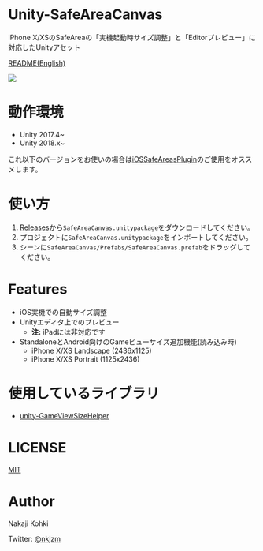 # Unity-SafeAreaCanvas

iPhone X/XSのSafeAreaの「実機起動時サイズ調整」と「Editorプレビュー」に対応したUnityアセット

[README(English)](README.md)

![](https://github.com/nkjzm/Unity-SafeAreaCanvas/blob/master/Docs/sample.gif)

# 動作環境

- Unity 2017.4~
- Unity 2018.x~

これ以下のバージョンをお使いの場合は[iOSSafeAreasPlugin](https://bitbucket.org/p12tic/iossafeareasplugin/src)のご使用をオススメします。

# 使い方

1. [Releases](https://github.com/nkjzm/Unity-SafeAreaCanvas/releases)から`SafeAreaCanvas.unitypackage`をダウンロードしてください。
1. プロジェクトに`SafeAreaCanvas.unitypackage`をインポートしてください。
1. シーンに`SafeAreaCanvas/Prefabs/SafeAreaCanvas.prefab`をドラッグしてください。

# Features

- iOS実機での自動サイズ調整
- Unityエディタ上でのプレビュー
  - **注:** iPadには非対応です
- StandaloneとAndroid向けのGameビューサイズ追加機能(読み込み時)
  - iPhone X/XS Landscape (2436x1125)
  - iPhone X/XS Portrait (1125x2436)

# 使用しているライブラリ

- [unity-GameViewSizeHelper](https://github.com/anchan828/unity-GameViewSizeHelper)

# LICENSE

[MIT](https://github.com/nkjzm/Unity-SafeAreaCanvas/blob/master/LICENSE)

# Author

Nakaji Kohki

Twitter: [@nkjzm](https://twitter.com/nkjzm)
